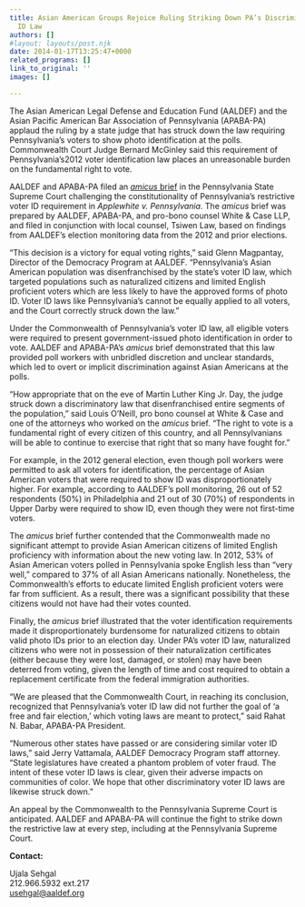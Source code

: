 ```yaml
---
title: Asian American Groups Rejoice Ruling Striking Down PA’s Discriminatory Voter
  ID Law
authors: []
#layout: layouts/post.njk
date: 2014-01-17T13:25:47+0000
related_programs: []
link_to_original: ''
images: []

---
```

The Asian American Legal Defense and Education Fund (AALDEF) and the Asian Pacific American Bar Association of Pennsylvania (APABA-PA) applaud the ruling by a state judge that has struck down the law requiring Pennsylvania’s voters to show photo identification at the polls. Commonwealth Court Judge Bernard McGinley said this requirement of Pennsylvania’s2012 voter identification law places an unreasonable burden on the fundamental right to vote.

AALDEF and APABA-PA filed an [_amicus_ brief](/press-release/asian-american-groups-file-brief-against-pas-discriminatory-voter-id-law/) in the Pennsylvania State Supreme Court challenging the constitutionality of Pennsylvania’s restrictive voter ID requirement in _Applewhite v. Pennsylvania_. The _amicus_ brief was prepared by AALDEF, APABA-PA, and pro-bono counsel White & Case LLP, and filed in conjunction with local counsel, Tsiwen Law, based on findings from AALDEF’s election monitoring data from the 2012 and prior elections.

“This decision is a victory for equal voting rights,” said Glenn Magpantay, Director of the Democracy Program at AALDEF. “Pennsylvania’s Asian American population was disenfranchised by the state’s voter ID law, which targeted populations such as naturalized citizens and limited English proficient voters which are less likely to have the approved forms of photo ID. Voter ID laws like Pennsylvania’s cannot be equally applied to all voters, and the Court correctly struck down the law.”

Under the Commonwealth of Pennsylvania’s voter ID law, all eligible voters were required to present government-issued photo identification in order to vote. AALDEF and APABA-PA’s _amicus_ brief demonstrated that this law provided poll workers with unbridled discretion and unclear standards, which led to overt or implicit discrimination against Asian Americans at the polls.

“How appropriate that on the eve of Martin Luther King Jr. Day, the judge struck down a discriminatory law that disenfranchised entire segments of the population,” said Louis O’Neill, pro bono counsel at White & Case and one of the attorneys who worked on the _amicus_ brief. “The right to vote is a fundamental right of every citizen of this country, and all Pennsylvanians will be able to continue to exercise that right that so many have fought for.”

For example, in the 2012 general election, even though poll workers were permitted to ask all voters for identification, the percentage of Asian American voters that were required to show ID was disproportionately higher. For example, according to AALDEF’s poll monitoring, 26 out of 52 respondents (50%) in Philadelphia and 21 out of 30 (70%) of respondents in Upper Darby were required to show ID, even though they were not first-time voters.

The _amicus_ brief further contended that the Commonwealth made no significant attempt to provide Asian American citizens of limited English proficiency with information about the new voting law. In 2012, 53% of Asian American voters polled in Pennsylvania spoke English less than “very well,” compared to 37% of all Asian Americans nationally. Nonetheless, the Commonwealth’s efforts to educate limited English proficient voters were far from sufficient. As a result, there was a significant possibility that these citizens would not have had their votes counted.

Finally, the _amicus_ brief illustrated that the voter identification requirements made it disproportionately burdensome for naturalized citizens to obtain valid photo IDs prior to an election day. Under PA’s voter ID law, naturalized citizens who were not in possession of their naturalization certificates (either because they were lost, damaged, or stolen) may have been deterred from voting, given the length of time and cost required to obtain a replacement certificate from the federal immigration authorities.

“We are pleased that the Commonwealth Court, in reaching its conclusion, recognized that Pennsylvania’s voter ID law did not further the goal of ‘a free and fair election,’ which voting laws are meant to protect,” said Rahat N. Babar, APABA-PA President.

“Numerous other states have passed or are considering similar voter ID laws,” said Jerry Vattamala, AALDEF Democracy Program staff attorney. “State legislatures have created a phantom problem of voter fraud. The intent of these voter ID laws is clear, given their adverse impacts on communities of color. We hope that other discriminatory voter ID laws are likewise struck down.”

An appeal by the Commonwealth to the Pennsylvania Supreme Court is anticipated. AALDEF and APABA-PA will continue the fight to strike down the restrictive law at every step, including at the Pennsylvania Supreme Court.

**Contact:**

Ujala Sehgal  
212\.966.5932 ext.217  
usehgal@aaldef.org